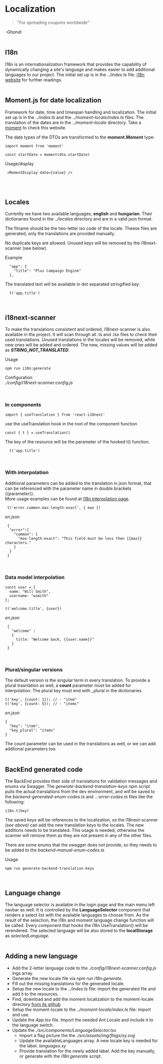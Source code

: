 # Localization
>"For spreading coupons worldwide"

*-Ghandi*
  </br>
    </br>

## I18n

I18n is an internationalization framework that provides the capability of dynamically changing a site's language
and makes easier to add additional languages to our project. The initial set up is in the *../index.ts* file.
[i18n website](https://react.i18next.com/) for further readings.
  </br>
    </br>

## Moment.js for date localization

 Framework for date, time and timespan handling and localization.
 The initial set up is in the *../index.ts* and the *../moment-locale/index.ts* files.
 The translation of the dates are in the *../moment-locale* directory.
Take a [moment](https://momentjs.com/) to check this website.

The date types of the DTOs are transformed to the **moment.Moment** type:
```
import moment from 'moment'

const startDate = moment(dto.startDate)
```

Usage/display
```
 <MomentDisplay date={value} />
 ```

  </br>
  </br>

## Locales

Currently we have two available languages, **english** and **hungarian**. 
Their dictionaries found in the *../locales* directory and are in a valid json format.

The filname should be the two-letter iso code of the locale.
Theese files are generated, only the translations are provided manually.

No duplicate keys are allowed. Unused keys will be removed by the i18next-scanner (see below).

Example
```
  "app": {
    "title": "Plus Campaign Engine"
  },
  ```

The translated text will be available in dot separated stringified key:
```
  t('app.title')
  ```
  </br> 

## i18next-scanner

To make the translations consistent and ordered, i18next-scanner is also available in the project.
It will scan through all .ts and .tsx files to check their used translations.
Unused translations in the locales will be removed, while new ones will be added and ordered.
The new, missing values will be added as *__STRING_NOT_TRANSLATED__*.

Usage
```
npm run i18n:generate
```

Configuration
</br>
*./config/i18next-scanner:config.js*

</br>

### **In components**
```
import { useTranslation } from 'react-i18next'
```

use the useTranslation hook in the root of the component function
```
const { t } = useTranslation()
```

The key of the resource will be the parameter of the hooked t() function.
```
  t('app.title')
```
  </br>
  
### **With interpolation**

Additional parameters can be added to the translation in json format, that can be referenced with
the parameter name in double brackets {{parameter}}. 
</br>
More usage examples can be found at [i18n interpolation page](https://www.i18next.com/translation-function/interpolation).



```
 t('error.common.max-length-exact', { max })
```
*en.json*
```
 {
  "error":{
    "common": {
      "max-length-exact": "This field must be less then {{max}} characters."
    }
  }
 }
```

  </br>

### **Data model interpolation**
 ```
 const user = {
   name: "Will Smith",
   username: "wsmith"
 };

 t('welcome.title', {user})

```
*en.json*
```
 {
   "welcome" :
   {
     title: "Welcome back, {{user.name}}"
   }
 }
```

  </br>

 
### **Plural/singular versions**

The default version is the singular term in every translation.
To provide a plural trasnlation as well, a **count** parameter must be added for interpolation.
The plural key must end with _plural in the dictionaries.
```
t('key', {count: 1}); // - "item"
t('key', {count: 5}); // - "items"
```

*en.json*
```
{
  "key": "item",
  "key_plural": "items"
}
```

The count parameter can be used in the translations as well, or we can add addtional parameters too.
  </br>  </br>

## BackEnd generated code

The BackEnd provides their side of translations for validation messages and enums via Swagger.
The *generate-backend-translation-keys* npm script pulls the actual translations from the dev environment, 
and will be saved to the *backend-generated-enum-codes.ts* and *..-error-codes.ts* files like the following:

```
i18n.t(key)
```

The saved keys will be references to the localization, so the i18next-scanner *(see above)*
can add the new translation keys to the locales. The new additions needs to be translated.
This usage is needed, otherwise the scanner will remove them as they are not present in any of the other files.

There are some enums that the swagger does not provide, so they needs to be added to the *backend-manual-enum-codes.ts*

Usage
```
npm run generate-backend-translation-keys
```
  </br>

## Language change

The language selector is available in the login page and the main menu left navbar as well.
It is controlled by the **LanguageSelector** component that renders a select list with the available
languages to choose from. As the result of the selection, the i18n and moment language change
function will be called. Every component that hooks the i18n UseTranslation() will be rerendered.
The selected language will be also stored to the **localStorage** as *selectedLanguage*.
  </br>  </br>

## Adding a new language

* Add the 2-letter language code to the *./config/i18next-scanner.config.js*  lngs array.
* Generate the new locale file via *npm run i18n:generate*. 
* Fill out the missing translations for the generated locale.
* Setup the new locale to the *../index.ts* file: import the generated file and add it to the resources.
* Find, download and add the moment localization to the moment-locale directory [from its github](https://github.com/moment/moment/tree/develop/locale)
* Setup the moment-locale to the *../moment-locale/index.ts* file: import and use.
* Update the *App.tsx* file. Import the needed Ant Locale and include it to the language switch.
* Update the *./src/components/LanguageSelector.tsx*
  * Import a flag picture the the *./src/assets/img/flags/xy.svg*
  * Update the availableLanguages array. A new locale key is needed for the label. *languages.xy*
  * Provide translation for the newly added label. Add the key manually, or generate with the *i18n:generate* script.
